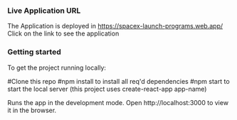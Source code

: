 ### Live Application URL

The Application is deployed in https://spacex-launch-programs.web.app/
Click on the link to see the application

### Getting started

To get the project running locally:

#Clone this repo
#npm install to install all req'd dependencies
#npm start to start the local server (this project uses create-react-app app-name)

Runs the app in the development mode.
Open http://localhost:3000 to view it in the browser.